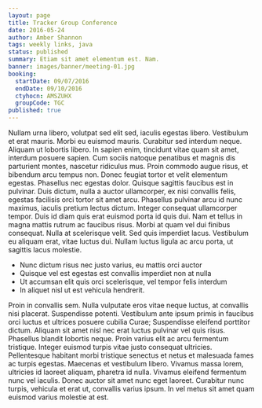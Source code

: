 ```yaml
---
layout: page
title: Tracker Group Conference
date: 2016-05-24
author: Amber Shannon
tags: weekly links, java
status: published
summary: Etiam sit amet elementum est. Nam.
banner: images/banner/meeting-01.jpg
booking:
  startDate: 09/07/2016
  endDate: 09/10/2016
  ctyhocn: AMSZUHX
  groupCode: TGC
published: true
---
```

Nullam urna libero, volutpat sed elit sed, iaculis egestas libero. Vestibulum et erat mauris. Morbi eu euismod mauris. Curabitur sed interdum neque. Aliquam ut lobortis libero. In sapien enim, tincidunt vitae quam sit amet, interdum posuere sapien. Cum sociis natoque penatibus et magnis dis parturient montes, nascetur ridiculus mus. Proin commodo augue risus, et bibendum arcu tempus non. Donec feugiat tortor et velit elementum egestas. Phasellus nec egestas dolor.
Quisque sagittis faucibus est in pulvinar. Duis dictum, nulla a auctor ullamcorper, ex nisi convallis felis, egestas facilisis orci tortor sit amet arcu. Phasellus pulvinar arcu id nunc maximus, iaculis pretium lectus dictum. Integer consequat ullamcorper tempor. Duis id diam quis erat euismod porta id quis dui. Nam et tellus in magna mattis rutrum ac faucibus risus. Morbi at quam vel dui finibus consequat. Nulla at scelerisque velit. Sed quis imperdiet lacus. Vestibulum eu aliquam erat, vitae luctus dui. Nullam luctus ligula ac arcu porta, ut sagittis lacus molestie.

* Nunc dictum risus nec justo varius, eu mattis orci auctor
* Quisque vel est egestas est convallis imperdiet non at nulla
* Ut accumsan elit quis orci scelerisque, vel tempor felis interdum
* In aliquet nisl ut est vehicula hendrerit.

Proin in convallis sem. Nulla vulputate eros vitae neque luctus, at convallis nisi placerat. Suspendisse potenti. Vestibulum ante ipsum primis in faucibus orci luctus et ultrices posuere cubilia Curae; Suspendisse eleifend porttitor dictum. Aliquam sit amet nisl nec erat luctus pulvinar vel quis risus. Phasellus blandit lobortis neque. Proin varius elit ac arcu fermentum tristique. Integer euismod turpis vitae justo consequat ultricies. Pellentesque habitant morbi tristique senectus et netus et malesuada fames ac turpis egestas. Maecenas et vestibulum libero. Vivamus massa lorem, ultricies id laoreet aliquam, pharetra id nulla. Vivamus eleifend fermentum nunc vel iaculis. Donec auctor sit amet nunc eget laoreet. Curabitur nunc turpis, vehicula et erat ut, convallis varius ipsum. In vel metus sit amet quam euismod varius molestie at est.
